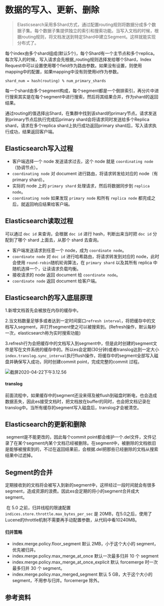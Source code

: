 # 数据的写入、更新、删除

> Elasticsearch采用多Shard方式，通过配置routing规则将数据分成多个数据子集。每个数据子集提供独立的索引和搜索功能。当写入文档的时候，根据routing规则，将文档发送到特定Shard中建立Segment。这样就能实现分布式了。

​		每个index由多个shard组成(默认5个)，每个Shard有一个主节点和多个replica。每次写入的时候，写入请求会先根据_routing规则选择发给哪个Shard，Index Request中可以设置使用哪个field作为路由参数。如果没有设置，则使用mapping中的配置，如果mapping中没有则使用id作为参数。

```
shard_num = hash(routing) % num_primary_shards
```

​		每一个shard由多个segment构成，每个segment都是一个倒排索引，再分片中进行搜索其实是在每个segment中进行搜索，然后将其结果合并，作为shard的返回结果。

​		通过routing的值选择出Shard，在集群中找到该shard的primary节点。请求发送到primary节点后执行完成后primary shard会将请求同时发送给多个Replica shard，请求在多个replica shard上执行成功返回primary shard后，写入请求执行成功，结果返回客户端。



## Elasticsearch写入过程

- 客户端选择一个 node 发送请求过去，这个 node 就是 `coordinating node`（协调节点）。
- `coordinating node` 对 document 进行路由，将请求转发给对应的 node（有 primary shard）。
- 实际的 node 上的 `primary shard` 处理请求，然后将数据同步到 `replica node`。
- `coordinating node` 如果发现 `primary node` 和所有 `replica node` 都完成之后，就返回响应结果给客户端。



## Elasticsearch读取过程

可以通过 `doc id` 来查询，会根据 `doc id` 进行 hash，判断出来当时把 `doc id` 分配到了哪个 shard 上面去，从那个 shard 去查询。

- 客户端发送请求到任意一个 node，成为 `coordinate node`。
- `coordinate node` 对 `doc id` 进行哈希路由，将请求转发到对应的 node，此时会使用 `round-robin`随机轮询算法，在 `primary shard` 以及其所有 replica 中随机选择一个，让读请求负载均衡。
- 接收请求的 node 返回 document 给 `coordinate node`。
- `coordinate node` 返回 document 给客户端。



## Elasticsearch的写入底层原理

1.新增文档首先会被放在内存的缓存中。

2.当文档数量足够多或者达到一定时间窗口`refresh interval`，将把缓存中的文档写入segment，并打开segment使之可以被搜索到。(Refresh操作，默认每秒一次，elasticsearch称为实时搜索功能)

3.refresh行为会把缓存中的文档写入到segment中，但是此时创建的segment文件是写在文件系统的缓存中的。所以es会定期(30分钟)或者translog达到一定大小`index.translog.sync_interval`执行flush操作，将缓存中的segment全部写入磁盘并确保写入成功，同时创建commit point，完成完整的commit 过程。

![截屏2020-04-22下午3.12.56](/Users/denakira/Desktop/myworkspace/note/ES/picture/截屏2020-04-22下午3.12.56.png)



#### translog

​		前面流程中，如果缓存中的segment还没来得及被flush到磁盘时断电，也会造成数据丢失，因此es接受文档时，把文档放在buffer的同时，也会把文档记录在translog中。当所有缓存的segment写入磁盘后，translog才会被清空。



## Elasticsearch的更新和删除

​		segment是不能更改的，因此每个commit point都会维护一个.del文件，文件记录了在某个segment内某个文档已经被删除。在segment中，被删除的文档依旧是能够被搜索到的，不过在返回结果前，会根据.del把那些已经删除的文档从搜索结果中过滤掉。



## Segment的合并

​		定期接收到的文档将会被写入到新的segment中，这样经过一段时间就会有很多segment，造成资源的浪费。因此es会定期的将小的segment合并成大segment。

​		在 5.0 之前，归并线程的限速配置 `indices.store.throttle.max_bytes_per_sec` 是 20MB，在5.0之后，使用了Lucene的throttle机制不需要再手动配置参数，从代码中看10240MB。

#### 归并策略

- index.merge.policy.floor_segment 默认 2MB，小于这个大小的 segment，优先被归并。
- index.merge.policy.max_merge_at_once 默认一次最多归并 10 个 segment
- index.merge.policy.max_merge_at_once_explicit 默认 forcemerge 时一次最多归并 30 个 segment。
- index.merge.policy.max_merged_segment 默认 5 GB，大于这个大小的 segment，不用参与归并。forcemerge 除外。



## 参考资料

[](https://my.oschina.net/LucasZhu/blog/1542850)

[](https://www.cnblogs.com/bonelee/p/6617612.html)

[](https://blog.csdn.net/jiaojiao521765146514/article/details/83753215)

